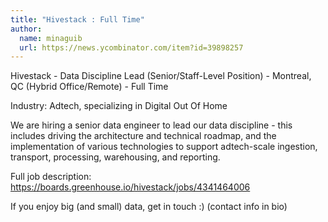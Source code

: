 ```yaml
---
title: "Hivestack : Full Time"
author:
  name: minaguib
  url: https://news.ycombinator.com/item?id=39898257
---
```

Hivestack - Data Discipline Lead (Senior&#x2F;Staff-Level Position) - Montreal, QC (Hybrid Office&#x2F;Remote) - Full Time

Industry: Adtech, specializing in Digital Out Of Home

We are hiring a senior data engineer to lead our data discipline - this includes driving the architecture and technical roadmap, and the implementation of various technologies to support adtech-scale ingestion, transport, processing, warehousing, and reporting.

Full job description: <a href="https:&#x2F;&#x2F;boards.greenhouse.io&#x2F;hivestack&#x2F;jobs&#x2F;4341464006" rel="nofollow">https:&#x2F;&#x2F;boards.greenhouse.io&#x2F;hivestack&#x2F;jobs&#x2F;4341464006</a>

If you enjoy big (and small) data, get in touch :) (contact info in bio)
